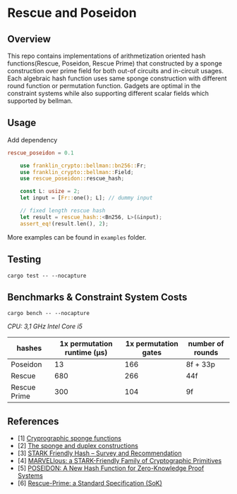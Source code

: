 # Rescue and Poseidon
## Overview
This repo contains implementations of arithmetization oriented hash functions(Rescue, Poseidon, Rescue Prime) that constructed by a sponge construction over prime field for both out-of circuits and in-circuit usages. Each algebraic hash function uses same sponge construction with different round function or permutation function. Gadgets are optimal in the constraint systems while also supporting different scalar fields which supported by bellman. 

## Usage
Add dependency
```toml
rescue_poseidon = 0.1
```

```rust
    use franklin_crypto::bellman::bn256::Fr;
    use franklin_crypto::bellman::Field;
    use rescue_poseidon::rescue_hash;

    const L: usize = 2;
    let input = [Fr::one(); L]; // dummy input

    // fixed length rescue hash
    let result = rescue_hash::<Bn256, L>(&input);
    assert_eq!(result.len(), 2);
```
More examples can be found in `examples` folder.


## Testing
`cargo test -- --nocapture`

## Benchmarks & Constraint System Costs
`cargo bench -- --nocapture`


_CPU: 3,1 GHz Intel Core i5_

| hashes    | 1x permutation runtime (μs) | 1x permutation gates | number of rounds |
| --- | -------- | -------- | -------- |
| Poseidon   | 13     | 166     | 8f + 33p     |
| Rescue   | 680     | 266     | 44f     |
| Rescue Prime   | 300     | 104     | 9f     |



## References
- [1] [Cryprographic sponge functions](https://keccak.team/files/CSF-0.1.pdf)
- [2] [The sponge and duplex constructions](https://keccak.team/sponge_duplex.html)
- [3] [STARK Friendly Hash – Survey and Recommendation](https://eprint.iacr.org/2020/948.pdf)
- [4] [MARVELlous: a STARK-Friendly Family of Cryptographic Primitives](https://eprint.iacr.org/2018/1098.pdf)
- [5] [POSEIDON: A New Hash Function for Zero-Knowledge Proof Systems](https://eprint.iacr.org/2019/458.pdf)
- [6] [Rescue-Prime: a Standard Specification (SoK)](https://eprint.iacr.org/2020/1143.pdf)